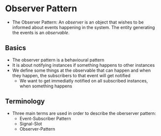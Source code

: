 # Observer Pattern
+ The Observer Pattern: An _observer_ is an object that wishes to be informed about events happening in the system. The entity generating the events is an _observable_.

## Basics
+ The observer pattern is a behavioural pattern
+ It is about notifying instances if something happens to other instances
+ We define some things at the observable that can happen and when they happen, the subscribers to that event will get notified
	- We want to get immediatly notified on all subscribed instances, when something happens

## Terminology
+ Three main terms are used in order to describe the oberserver pattern:
	- Event-Subscriber Pattern
	- Signal-Slot
	- Observer-Pattern